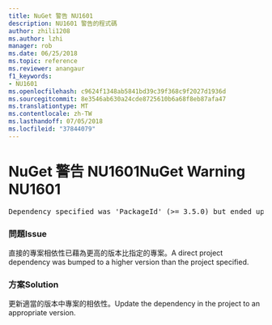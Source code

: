 ```yaml
---
title: NuGet 警告 NU1601
description: NU1601 警告的程式碼
author: zhili1208
ms.author: lzhi
manager: rob
ms.date: 06/25/2018
ms.topic: reference
ms.reviewer: anangaur
f1_keywords:
- NU1601
ms.openlocfilehash: c9624f1348ab5841bd39c39f368c9f2027d1936d
ms.sourcegitcommit: 8e3546ab630a24cde8725610b6a68f8eb87afa47
ms.translationtype: MT
ms.contentlocale: zh-TW
ms.lasthandoff: 07/05/2018
ms.locfileid: "37844079"
---
```

# <a name="nuget-warning-nu1601"></a><span data-ttu-id="bea5e-103">NuGet 警告 NU1601</span><span class="sxs-lookup"><span data-stu-id="bea5e-103">NuGet Warning NU1601</span></span>

<pre>Dependency specified was 'PackageId' (>= 3.5.0) but ended up with 'PackageId' 4.0.0.</pre>

### <a name="issue"></a><span data-ttu-id="bea5e-104">問題</span><span class="sxs-lookup"><span data-stu-id="bea5e-104">Issue</span></span>
<span data-ttu-id="bea5e-105">直接的專案相依性已藉為更高的版本比指定的專案。</span><span class="sxs-lookup"><span data-stu-id="bea5e-105">A direct project dependency was bumped to a higher version than the project specified.</span></span>

### <a name="solution"></a><span data-ttu-id="bea5e-106">方案</span><span class="sxs-lookup"><span data-stu-id="bea5e-106">Solution</span></span>
<span data-ttu-id="bea5e-107">更新適當的版本中專案的相依性。</span><span class="sxs-lookup"><span data-stu-id="bea5e-107">Update the dependency in the project to an appropriate version.</span></span>
